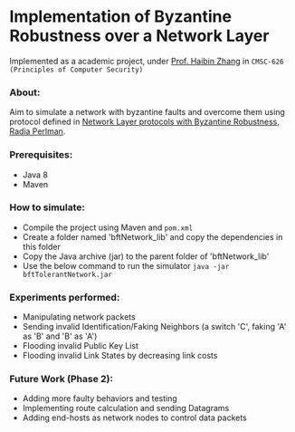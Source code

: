 # Implementation of Byzantine Robustness over a Network Layer

Implemented as a academic project, under [Prof. Haibin Zhang](https://www.csee.umbc.edu/~hbzhang/) in `CMSC-626 (Principles of Computer Security)`

### About:
Aim to simulate a network with byzantine faults and overcome them using protocol defined in [Network Layer protocols with Byzantine Robustness, Radia Perlman](http://publications.csail.mit.edu/lcs/pubs/pdf/MIT-LCS-TR-429.pdf).

### Prerequisites:
* Java 8
* Maven


### How to simulate: 
* Compile the project using Maven and `pom.xml`
* Create a folder named 'bftNetwork\_lib' and copy the dependencies in this folder
* Copy the Java archive (jar) to the parent folder of 'bftNetwork\_lib'
* Use the below command to run the simulator
``` java -jar bftTolerantNetwork.jar ```


### Experiments performed:
* Manipulating network packets
* Sending invalid Identification/Faking Neighbors (a switch 'C', faking 'A' as 'B' and 'B' as 'A')
* Flooding invalid Public Key List
* Flooding invalid Link States by decreasing link costs


### Future Work (Phase 2):
* Adding more faulty behaviors and testing
* Implementing route calculation and sending Datagrams
* Adding end-hosts as network nodes to control data packets
